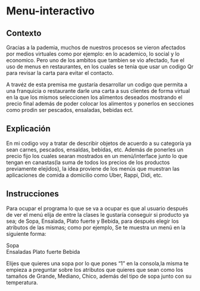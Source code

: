 # Menu-interactivo
## Contexto
Gracias a la pademia, muchos de nuestros procesos se vieron afectados por medios virtuales como por ejemplo: en lo academico, lo social y lo economico. Pero uno de los ambitos que tambien se vio afectado, fue el uso de menus en restaurantes, en los cuales se tenia que usar un codigo Qr para revisar la carta para evitar el contacto.

A travéz de esta premisa me gustaría desarrollar un codigo que permita a una franquicia o restaurante darle una carta a sus clientes de forma virtual en la que los mismos seleccionen los alimentos deseados mostrando el precio final además de poder colocar los alimentos y ponerlos en secciones como prodin ser pescados, ensaladas, bebidas ect.
## Explicación
En mi codigo voy a tratar de describir objetos de acuerdo a su categoría ya sean carnes, pescados, ensaldas, bebidas, etc. Además de ponerles un precio fijo los cuales searan mostrados en un menú/interface junto lo que tengan en canastas(la suma de todos los precios de los productos previamente elejidos), la idea proviene de los menús que muestran las aplicaciones de comida a domicilio como Uber, Rappi, Didi, etc.
## Instrucciones
Para ocupar el programa lo que se va a ocupar es que al usuario después de ver el menú elija  de entre la clases le gustaría conseguir si producto ya sea; de Sopa, Ensalada, Plato fuerte y Bebida, para después elegir los atributos de las mismas; como por ejemplo,
Se te muestra un menú en la siguiente forma:

Sopa   
Ensaladas
Plato fuerte 
Bebida

Elijes que quieres una sopa por lo que pones “1” en la consola,la misma te empieza a preguntar sobre los atributos que quieres que sean como los tamaños de Grande, Mediano, Chico, además del tipo de sopa junto con su temperatura. 
